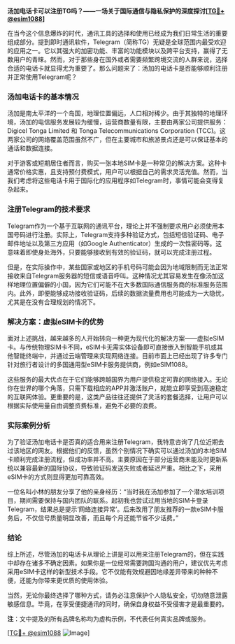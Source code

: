 **汤加电话卡可以注册TG吗？——一场关于国际通信与隐私保护的深度探讨[[TG💪+ @esim1088](https://t.me/s/esim1088)]**

在当今这个信息爆炸的时代，通讯工具的选择和使用已经成为我们日常生活的重要组成部分。提到即时通讯软件，Telegram（简称TG）无疑是全球范围内最受欢迎的应用之一。它以其强大的加密功能、丰富的功能模块以及跨平台支持，赢得了无数用户的青睐。然而，对于那些身在国外或者需要频繁跨境交流的人群来说，选择合适的电话卡就显得尤为重要了。那么问题来了：汤加的电话卡是否能够顺利注册并正常使用Telegram呢？

### 汤加电话卡的基本情况

汤加是南太平洋的一个岛国，地理位置偏远，人口相对稀少。由于其独特的地理环境，汤加的电信服务发展较为缓慢，运营商数量有限，主要由两家公司提供服务：Digicel Tonga Limited 和 Tonga Telecommunications Corporation (TCC)。这两家公司的网络覆盖范围虽然不广，但在主要城市和旅游景点还是可以保证基本的通话和数据连接。

对于游客或短期居住者而言，购买一张本地SIM卡是一种常见的解决方案。这种卡通常价格实惠，且支持预付费模式，用户可以根据自己的需求灵活充值。然而，当我们考虑将这些电话卡用于国际化的应用程序如Telegram时，事情可能会变得复杂起来。

### 注册Telegram的技术要求

Telegram作为一个基于互联网的通讯平台，理论上并不强制要求用户必须使用本国号码进行注册。实际上，Telegram支持多种验证方式，包括短信验证码、电子邮件地址以及第三方应用（如Google Authenticator）生成的一次性密码等。这意味着即使身处海外，只要能够接收到有效的验证码，就可以完成注册过程。

但是，在实际操作中，某些国家或地区的手机号码可能会因为地域限制而无法正常接收来自Telegram服务器的短信或语音呼叫。这种情况尤其容易发生在像汤加这样地理位置偏僻的小国，因为它们可能不在大多数国际通信服务商的标准服务范围内。此外，即便能够成功接收验证码，后续的数据流量费用也可能成为一大隐忧，尤其是在没有合理规划的情况下。

### 解决方案：虚拟eSIM卡的优势

面对上述挑战，越来越多的人开始转向一种更为现代化的解决方案——虚拟eSIM卡。与传统物理SIM卡不同，eSIM卡无需实体设备即可直接嵌入到智能手机或其他智能终端中，并通过云端管理来实现网络连接。目前市面上已经出现了许多专门针对旅行者设计的多国通用型eSIM卡服务提供商，例如eSIM1088。

这些服务的最大优点在于它们能够跨越国界为用户提供稳定可靠的网络接入。无论你在世界的哪个角落，只需下载相应的APP并激活账户，就能立即享受到高速稳定的互联网体验。更重要的是，这类产品往往还提供了灵活的套餐选择，让用户可以根据实际使用量自由调整资费标准，避免不必要的浪费。

### 实际案例分析

为了验证汤加电话卡是否真的适合用来注册Telegram，我特意咨询了几位近期去过该地区的网友。根据他们的反馈，虽然个别情况下确实可以通过汤加的本地SIM卡顺利完成注册流程，但成功率并不高。主要原因在于部分运营商未能及时更新系统以兼容最新的国际协议，导致验证码发送失败或者延迟严重。相比之下，采用eSIM卡的方式则显得更加可靠高效。

一位名叫小林的朋友分享了他的亲身经历：“当时我在汤加参加了一个潜水培训项目，期间需要保持与国内团队的联系。起初我也尝试过用当地的SIM卡登录Telegram，结果总是提示‘网络连接异常’。后来改用了朋友推荐的一款eSIM卡服务后，不仅信号质量明显改善，而且每个月还能节省不少话费。”

### 结论

综上所述，尽管汤加的电话卡从理论上讲是可以用来注册Telegram的，但在实践中却存在诸多不确定因素。如果你是一位经常需要跨国沟通的用户，建议优先考虑采用eSIM卡这样的新型技术手段。它不仅能有效规避因地缘差异带来的种种不便，还能为你带来更优质的使用体验。

当然，无论你最终选择了哪种方式，请务必注意保护个人隐私安全，切勿随意泄露敏感信息。毕竟，在享受便捷通讯的同时，确保自身权益不受侵害才是最重要的。

**注**：文中提及的所有品牌名称均为虚构示例，不代表任何真实品牌或服务。

[[TG💪+ @esim1088](https://t.me/s/esim1088) ![Image](https://i.postimg.cc/4NQfJmqS/Snipaste-2025-05-13-00-14-12.png)]